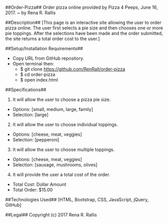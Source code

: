 ##Order-Pizza##
Order pizza online provided by Pizza 4 Peeps, June 16, 2017.
~ by Rena R. Rallis

##Description##
[This page is an interactive site allowing the user to order pizza online. The user first selects a pie size and then chooses one or more pie toppings. After the selections have been made and the order submitted, the site returns a total order cost to the user.]

##Setup/Installation Requirements##
* Copy URL from GitHub repository.
* Open terminal then:
  * $ git clone https://github.com/RenRall/order-pizza
  * $ cd order-pizza
  * $ open index.html

##Specifications##
1. It will allow the user to choose a pizza pie size.
  - Options: [small, medium, large, family]
  - Selection: [large]
2. It will allow the user to choose individual toppings.
 - Options: [cheese, meat, veggies]
 - Selection: [pepperoni]
3. It will allow the user to choose multiple toppings.
 - Options: [cheese, meat, veggies]
 - Selection: [sausage, mushrooms, olives]
4. It will provide the user a total cost of the order.
 - Total Cost: Dollar Amount
 - Total Order: $15.00

##Technologies Used##
 [HTML, Bootstrap, CSS, JavaScript, jQuery, GitHub]

##Legal##
Copyright (c) 2017 Rena R. Rallis
